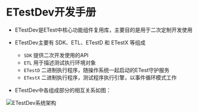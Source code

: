 # ETestDev开发手册

- ETestDev是ETest中核心功能组件复用库，主要目的是用于二次定制开发使用

- ETestDev主要有 SDK、ETL、ETestD 和 ETestX 等组成

    * `SDK` 提供二次开发使用的API
    * `ETL` 用于描述测试执行环境对象
    * `ETestD` 二进制执行程序，随操作系统一起启动的ETest守护服务
    * `ETestX` 二进制执行程序，测试程序执行引擎，以事件循环模式工作

- ETestDev中各组成部分的相互关系如图：

![ETestDev系统架构](https://assets.processon.com/chart_image/5e8b29e6e4b03bfcd082a5fb.png)